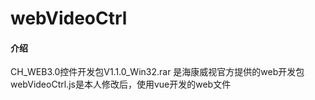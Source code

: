 # webVideoCtrl

#### 介绍
CH_WEB3.0控件开发包V1.1.0_Win32.rar 是海康威视官方提供的web开发包
webVideoCtrl.js是本人修改后，使用vue开发的web文件
